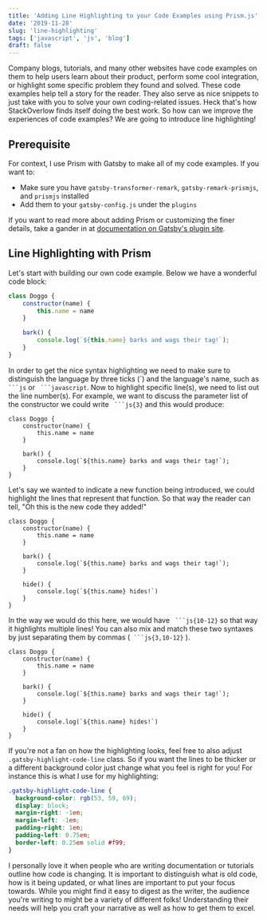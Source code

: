```yaml
---
title: 'Adding Line Highlighting to your Code Examples using Prism.js'
date: '2019-11-28'
slug: 'line-highlighting'
tags: ['javascript', 'js', 'blog']
draft: false
---
```


Company blogs, tutorials, and many other websites have code examples on them to help users learn about
their product, perform some cool integration, or highlight some specific problem they found and solved.
These code examples help tell a story for the reader. They also serve as nice snippets to just take with
you to solve your own coding-related issues. Heck that's how StackOverlow finds itself doing the best work. 
So how can we improve the experiences of code examples? We are going to introduce line highlighting!

## Prerequisite

For context, I use Prism with Gatsby to make all of my code examples. If you want to:

- Make sure you have `gatsby-transformer-remark`, `gatsby-remark-prismjs`, and `prismjs` installed
- Add them to your `gatsby-config.js` under the `plugins`

If you want to read more about adding Prism or customizing the finer details, take a gander in at [documentation on Gatsby's plugin site][gatsby-prismjs].

## Line Highlighting with Prism	

Let's start with building our own code example. Below we have a wonderful code block:

```js
class Doggo {
	constructor(name) {
		this.name = name
	}

	bark() {
		console.log(`${this.name} barks and wags their tag!`);
	}
}
```

In order to get the nice syntax highlighting we need to make sure to distinguish the language by three ticks (\`) and the language's name,
such as` ```js` or ` ```javascript`. Now to highlight specific line(s), we need to list out the line number(s). For example, we want
to discuss the parameter list of the constructor we could write ` ```js{3}` and this would produce:

```js{3}
class Doggo {
	constructor(name) {
		this.name = name
	}

	bark() {
		console.log(`${this.name} barks and wags their tag!`);
	}
}
```

Let's say we wanted to indicate a new function being introduced, we could highlight the lines that represent that function. So that way the
reader can tell, "Oh this is the new code they added!"

```js{10-12}
class Doggo {
	constructor(name) {
		this.name = name
	}

	bark() {
		console.log(`${this.name} barks and wags their tag!`);
	}

	hide() {
		console.log(`${this.name} hides!`)
	}
}
```

In the way we would do this here, we would have ` ```js{10-12}` so that way it highlights multiple lines! You can also mix and match these two syntaxes
by just separating them by commas (` ```js{3,10-12}` ).


```js{3,10-12}
class Doggo {
	constructor(name) {
		this.name = name
	}

	bark() {
		console.log(`${this.name} barks and wags their tag!`);
	}

	hide() {
		console.log(`${this.name} hides!`)
	}
}
```

If you're not a fan on how the highlighting looks, feel free to also adjust `.gatsby-highlight-code-line` class. So if you want the lines to be thicker or a different background color just change what you feel is right for you! For instance this is what I use for my highlighting:

```css
.gatsby-highlight-code-line {
  background-color: rgb(53, 59, 69);
  display: block;
  margin-right: -1em;
  margin-left: -1em;
  padding-right: 1em;
  padding-left: 0.75em;
  border-left: 0.25em solid #f99;
}
```

I personally love it when people who are writing documentation or tutorials outline how code is changing.
It is important to distinguish what is old code, how is it being updated, or what lines are important to put
your focus towards. While you might find it easy to digest as the writer, the audience you're writing to might
be a variety of different folks! Understanding their needs will help you craft your narrative as well as how to
get them to excel.

[gatsby-prismjs]: https://www.gatsbyjs.org/packages/gatsby-remark-prismjs/